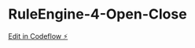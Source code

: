 # RuleEngine-4-Open-Close

[Edit in Codeflow ⚡️](https://stackblitz.com/~/github.com/summitmman/RuleEngine-4-Open-Close)